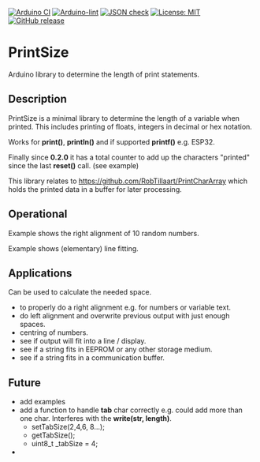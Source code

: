 
[![Arduino CI](https://github.com/RobTillaart/PrintSize/workflows/Arduino%20CI/badge.svg)](https://github.com/marketplace/actions/arduino_ci)
[![Arduino-lint](https://github.com/RobTillaart/PrintSize/actions/workflows/arduino-lint.yml/badge.svg)](https://github.com/RobTillaart/PrintSize/actions/workflows/arduino-lint.yml)
[![JSON check](https://github.com/RobTillaart/PrintSize/actions/workflows/jsoncheck.yml/badge.svg)](https://github.com/RobTillaart/PrintSize/actions/workflows/jsoncheck.yml)
[![License: MIT](https://img.shields.io/badge/license-MIT-green.svg)](https://github.com/RobTillaart/PrintSize/blob/master/LICENSE)
[![GitHub release](https://img.shields.io/github/release/RobTillaart/PrintSize.svg?maxAge=3600)](https://github.com/RobTillaart/PrintSize/releases)


# PrintSize

Arduino library to determine the length of print statements.


## Description

PrintSize is a minimal library to determine the length of a variable when printed.
This includes printing of floats, integers in decimal or hex notation.

Works for **print()**, **println()** and if supported **printf()** e.g. ESP32.

Finally since **0.2.0** it has a total counter to add up the characters "printed" since
the last **reset()** call. (see example)

This library relates to https://github.com/RobTillaart/PrintCharArray which
holds the printed data in a buffer for later processing.


## Operational

Example shows the right alignment of 10 random numbers.

Example shows (elementary) line fitting.


## Applications

Can be used to calculate the needed space.
- to properly do a right alignment e.g. for numbers or variable text.
- do left alignment and overwrite previous output with just enough spaces.
- centring of numbers.
- see if output will fit into a line / display.
- see if a string fits in EEPROM or any other storage medium.
- see if a string fits in a communication buffer.


## Future

- add examples
- add a function to handle **tab** char correctly e.g. 
  could add more than one char. Interferes with the **write(str, length)**.
  - setTabSize(2,4,6, 8...);
  - getTabSize();
  - uint8_t \_tabSize = 4;
- 

